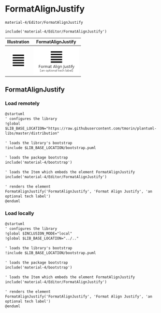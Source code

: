 # FormatAlignJustify


```text
material-4/Editor/FormatAlignJustify
```

```text
include('material-4/Editor/FormatAlignJustify')
```



| Illustration | FormatAlignJustify |
| :---: | :---: |
| ![illustration for Illustration](../../material-4/Editor/FormatAlignJustify.png) | ![illustration for FormatAlignJustify](../../material-4/Editor/FormatAlignJustify.Local.png) |




## FormatAlignJustify

### Load remotely
```plantuml
@startuml
' configures the library
!global $LIB_BASE_LOCATION="https://raw.githubusercontent.com/tmorin/plantuml-libs/master/distribution"

' loads the library's bootstrap
!include $LIB_BASE_LOCATION/bootstrap.puml

' loads the package bootstrap
include('material-4/bootstrap')

' loads the Item which embeds the element FormatAlignJustify
include('material-4/Editor/FormatAlignJustify')

' renders the element
FormatAlignJustify('FormatAlignJustify', 'Format Align Justify', 'an optional tech label')
@enduml
```

### Load locally
```plantuml
@startuml
' configures the library
!global $INCLUSION_MODE="local"
!global $LIB_BASE_LOCATION="../.."

' loads the library's bootstrap
!include $LIB_BASE_LOCATION/bootstrap.puml

' loads the package bootstrap
include('material-4/bootstrap')

' loads the Item which embeds the element FormatAlignJustify
include('material-4/Editor/FormatAlignJustify')

' renders the element
FormatAlignJustify('FormatAlignJustify', 'Format Align Justify', 'an optional tech label')
@enduml
```

